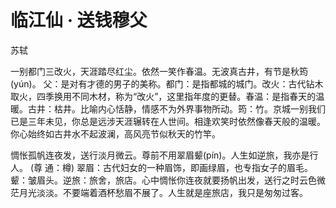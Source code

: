 <link href="../../css/style.css" rel="stylesheet" type="text/css" />

# 临江仙 · 送钱穆父

<span class="r">苏轼

<div class="p">

一别都门三改火，天涯踏尽红尘。依然一笑作春温。无波真古井，有节是秋筠(yún)。
<span class="comment">父：是对有才德的男子的美称。都门：是指都城的城门。改火：古代钻木取火，四季换用不同木材，称为“改火”，这里指年度的更替。春温：是指春天的温暖。古井：枯井。比喻内心恬静，情感不为外界事物所动。筠：竹。京城一别我们已是三年未见，你总是远涉天涯辗转在人世间。相逢欢笑时依然像春天般的温暖。你心始终如古井水不起波澜，高风亮节似秋天的竹竿。

惆怅孤帆连夜发，送行淡月微云。尊前不用翠眉颦(pín)。人生如逆旅，我亦是行人。
<span class="comment">(尊 通：樽) 翠眉：古代妇女的一种眉饰，即画绿眉，也专指女子的眉毛。颦：皱眉头。逆旅：旅舍，旅店。心中惆怅你连夜就要扬帆出发，送行之时云色微茫月光淡淡。不要端着酒杯愁眉不展了。人生就是座旅店，我只是匆匆过客。
